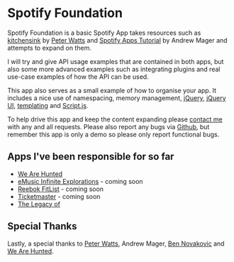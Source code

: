 Spotify Foundation
=========

Spotify Foundation is a basic Spotify App takes resources such as [kitchensink](https://github.com/ptrwtts/kitchensink) by [Peter Watts](http://swarm.fm/) and [Spotify Apps Tutorial](https://github.com/mager/spotify-apps-tutorial) by Andrew Mager and attempts to expand on them.

I will try and give API usage examples that are contained in both apps, but also some more advanced examples such as integrating plugins and real use-case examples of how the API can be used.

This app also serves as a small example of how to organise your app. It includes a nice use of namespacing, memory management, [jQuery](http://www.jquery.com/), [jQuery UI](http://www.jqueryui.com/), [templating](http://api.jquery.com/jquery.tmpl/) and [Script.js](http://github.com/ded/script.js/).

To help drive this app and keep the content expanding please [contact me](https://github.com/mitchmalone) with any and all requests. Please also report any bugs via [Github](https://github.com/mitchmalone/foundation/issues), but remember this app is only a demo so please only report functional bugs.

## Apps I've been responsible for so far
* [We Are Hunted](http://open.spotify.com/app/wearehunted)
* [eMusic Infinite Explorations](http://open.spotify.com/app/emusic) - coming soon
* [Reebok FitList](http://open.spotify.com/app/fitlist) - coming soon
* [Ticketmaster](http://open.spotify.com/app/ticketmaster) - coming soon
* [The Legacy of](http://open.spotify.com/app/legacy)

## Special Thanks

Lastly, a special thanks to [Peter Watts](http://swarm.fm/), Andrew Mager, [Ben Novakovic](http://blog.bmn.name/) and [We Are Hunted](http://www.wearehunted.com/).